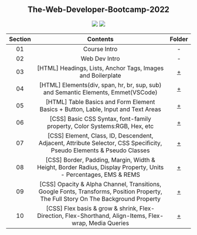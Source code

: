 <div align="center">
<h2>The-Web-Developer-Bootcamp-2022</h2>

<p>
<img src="https://img.shields.io/badge/html5-E34F26?style=for-the-badge&logo=html5&logoColor=white">
<img src="https://img.shields.io/badge/css-1572B6?style=for-the-badge&logo=css3&logoColor=white"> 
</p>

|**Section**|**Contents**|**Folder**|
|:---:|:---:|:---:|
|01|Course Intro|-|
|02|Web Dev Intro|-|
|03|[HTML] Headings, Lists, Anchor Tags, Images and Boilerplate|[+](/HTML_intro)|
|04|[HTML] Elements(div, span, hr, br, sup, sub) and Semantic Elements, Emmet(VSCode)|[+](/HTML_intro)||
|05|[HTML] Table Basics and Form Element Basics + Button, Lable, Input and Text Areas|[+](/HTML_Forms&Tables)|
|06|[CSS] Basic CSS Syntax, font-family property, Color Systems:RGB, Hex, etc|[+](/CSS_Intro)|
|07|[CSS] Element, Class, ID, Descendent, Adjacent, Attribute Selector, CSS Specificity, Pseudo Elements & Pseudo Classes|[+](/CSS_Selectors)|
|08|[CSS] Border, Padding, Margin, Width & Height, Border Radius, Display Property, Units - Percentages, EMS & REMS|[+](/Box_Model_And_Units)|
|09|[CSS] Opacity & Alpha Channel, Transitions, Google Fonts, Transforms, Position Property, The Full Story On The Background Property|[+](/Other_Properties)|
|10|[CSS] Flex basis & grow & shrink, Flex-Direction, Flex-Shorthand, Align-Items, Flex-wrap, Media Queries|[+](/Flexbox_And_Responsive)|

</div>

